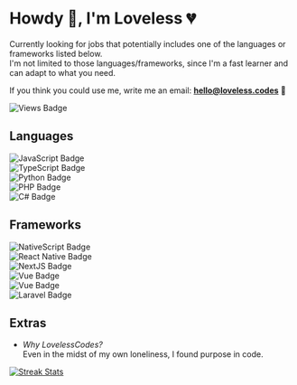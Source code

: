 # Howdy 👋, I'm Loveless 💔
Currently looking for jobs that potentially includes one of the languages or frameworks listed below.   
I'm not limited to those languages/frameworks, since I'm a fast learner and can adapt to what you need.

If you think you could use me, write me an email: **hello@loveless.codes** 📮

![Views Badge](https://img.shields.io/endpoint?url=https://hits.dwyl.com/lovelesscodes/LovelessCodes.json&color=DD0B78&style=for-the-badge&logo=starship&logoColor=white&label=Profile%20Views)

## Languages
![JavaScript Badge](https://img.shields.io/badge/javascript-F7DF1E?style=for-the-badge&logo=javascript&logoColor=black)   
![TypeScript Badge](https://img.shields.io/badge/typescript-3178C6?style=for-the-badge&logo=typescript&logoColor=white)   
![Python Badge](https://img.shields.io/badge/python-366D9B?style=for-the-badge&logo=python&logoColor=white)   
![PHP Badge](https://img.shields.io/badge/php-777BB4?style=for-the-badge&logo=php&logoColor=white)   
![C# Badge](https://img.shields.io/badge/C%23-333?style=for-the-badge&logo=csharp)

## Frameworks
![NativeScript Badge](https://img.shields.io/badge/nativescript-65ADF1?style=for-the-badge&logo=nativescript&logoColor=white)   
![React Native Badge](https://img.shields.io/badge/react_&_native-61DAFB?style=for-the-badge&logo=react&logoColor=black)   
![NextJS Badge](https://img.shields.io/badge/next.js-000000?style=for-the-badge&logo=next.js&logoColor=white)   
![Vue Badge](https://img.shields.io/badge/vue-4FC08D?style=for-the-badge&logo=vue.js&logoColor=white)   
![Vue Badge](https://img.shields.io/badge/nuxt.js-00DC82?style=for-the-badge&logo=nuxt.js&logoColor=white)   
![Laravel Badge](https://img.shields.io/badge/laravel-FF2D20?style=for-the-badge&logo=laravel&logoColor=white)

## Extras
- *Why LovelessCodes?*   
Even in the midst of my own loneliness, I found purpose in code.

[![Streak Stats](https://streak-stats.demolab.com/?user=lovelesscodes&theme=dark&hide_border=true)](https://git.io/streak-stats)
